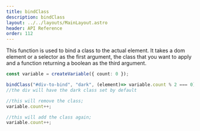 ```yaml
---
title: bindClass
description: bindClass
layout: ../../layouts/MainLayout.astro
header: API Reference
order: 112
---
```


This function is used to bind a class to the actual element. It takes a dom element or a selector as the first argument, the class that you want to apply and a function returning a boolean as the third argument.

```typescript
const variable = createVariable({ count: 0 });

bindClass("#div-to-bind", "dark", (element)=> variable.count % 2 === 0);
//the div will have the dark class set by default

//this will remove the class;
variable.count++;

//this will add the class again;
variable.count++;

```
